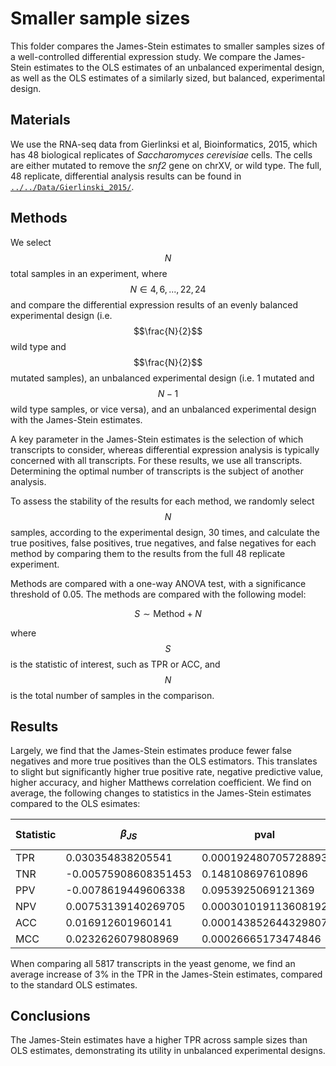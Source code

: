 # Smaller sample sizes

This folder compares the James-Stein estimates to smaller samples sizes of a well-controlled differential expression study.
We compare the James-Stein estimates to the OLS estimates of an unbalanced experimental design, as well as the OLS estimates of a similarly sized, but balanced, experimental design.

## Materials

We use the RNA-seq data from Gierlinksi et al, Bioinformatics, 2015, which has 48 biological replicates of _Saccharomyces cerevisiae_ cells.
The cells are either mutated to remove the _snf2_ gene on chrXV, or wild type.
The full, 48 replicate, differential analysis results can be found in [`../../Data/Gierlinski_2015/`](../../Data/Gierlinski_2015/).

## Methods

We select $$N$$ total samples in an experiment, where $$N \in {4, 6, ..., 22, 24}$$ and compare the differential expression results of an evenly balanced experimental design (i.e. $$\frac{N}{2}$$ wild type and $$\frac{N}{2}$$ mutated samples), an unbalanced experimental design (i.e. 1 mutated and $$N - 1$$ wild type samples, or vice versa), and an unbalanced experimental design with the James-Stein estimates.

A key parameter in the James-Stein estimates is the selection of which transcripts to consider, whereas differential expression analysis is typically concerned with all transcripts.
For these results, we use all transcripts.
Determining the optimal number of transcripts is the subject of another analysis.

To assess the stability of the results for each method, we randomly select $$N$$ samples, according to the experimental design, 30 times, and calculate the true positives, false positives, true negatives, and false negatives for each method by comparing them to the results from the full 48 replicate experiment.

Methods are compared with a one-way ANOVA test, with a significance threshold of 0.05.
The methods are compared with the following model:

$$
S \sim \text{Method} + N
$$

where $$S$$ is the statistic of interest, such as TPR or ACC, and $$N$$ is the total number of samples in the comparison.

## Results

Largely, we find that the James-Stein estimates produce fewer false negatives and more true positives than the OLS estimators.
This translates to slight but significantly higher true positive rate, negative predictive value, higher accuracy, and higher Matthews correlation coefficient.
We find on average, the following changes to statistics in the James-Stein estimates compared to the OLS esimates:

| Statistic | $$\beta_{JS}$$       | pval                 | qval                 |
| --------- | -------------------- | -------------------- | -------------------- |
| TPR       | 0.030354838205541    | 0.000192480705728893 | 0.000451528670412287 |
| TNR       | -0.00575908608351453 | 0.148108697610896    | 0.148108697610896    |
| PPV       | -0.0078619449606338  | 0.0953925069121369   | 0.114471008294564    |
| NPV       | 0.00753139140269705  | 0.000301019113608192 | 0.000451528670412287 |
| ACC       | 0.016912601960141    | 0.000143852644329807 | 0.000451528670412287 |
| MCC       | 0.0232626079808969   | 0.00026665173474846  | 0.000451528670412287 |

When comparing all 5817 transcripts in the yeast genome, we find an average increase of 3% in the TPR in the James-Stein estimates, compared to the standard OLS estimates.

## Conclusions

The James-Stein estimates have a higher TPR across sample sizes than OLS estimates, demonstrating its utility in unbalanced experimental designs.
